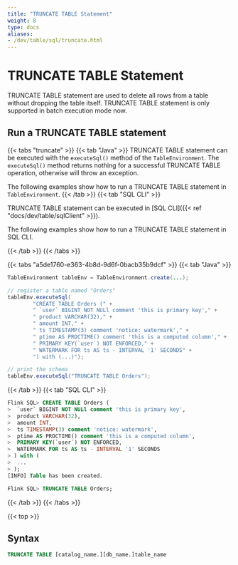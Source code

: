 ```yaml
---
title: "TRUNCATE TABLE Statement"
weight: 8
type: docs
aliases:
- /dev/table/sql/truncate.html
---
```

<!--
Licensed to the Apache Software Foundation (ASF) under one
or more contributor license agreements.  See the NOTICE file
distributed with this work for additional information
regarding copyright ownership.  The ASF licenses this file
to you under the Apache License, Version 2.0 (the
"License"); you may not use this file except in compliance
with the License.  You may obtain a copy of the License at

  http://www.apache.org/licenses/LICENSE-2.0

Unless required by applicable law or agreed to in writing,
software distributed under the License is distributed on an
"AS IS" BASIS, WITHOUT WARRANTIES OR CONDITIONS OF ANY
KIND, either express or implied.  See the License for the
specific language governing permissions and limitations
under the License.
-->

# TRUNCATE TABLE Statement

TRUNCATE TABLE statement are used to delete all rows from a table without dropping the table itself.
TRUNCATE TABLE statement is only supported in batch execution mode now.


## Run a TRUNCATE TABLE statement

{{< tabs "truncate" >}}
{{< tab "Java" >}}
TRUNCATE TABLE statement can be executed with the `executeSql()` method of the `TableEnvironment`. The `executeSql()` method returns nothing for a successful TRUNCATE TABLE operation, otherwise will throw an exception.

The following examples show how to run a TRUNCATE TABLE statement in `TableEnvironment`.
{{< /tab >}}
{{< tab "SQL CLI" >}}

TRUNCATE TABLE statement can be executed in [SQL CLI]({{< ref "docs/dev/table/sqlClient" >}}).

The following examples show how to run a TRUNCATE TABLE statement in SQL CLI.

{{< /tab >}}
{{< /tabs >}}

{{< tabs "a5de1760-e363-4b8d-9d6f-0bacb35b9dcf" >}}
{{< tab "Java" >}}
```java
TableEnvironment tableEnv = TableEnvironment.create(...);

// register a table named "Orders"
tableEnv.executeSql(
        "CREATE TABLE Orders (" +
        " `user` BIGINT NOT NULl comment 'this is primary key'," +
        " product VARCHAR(32)," +
        " amount INT," +
        " ts TIMESTAMP(3) comment 'notice: watermark'," +
        " ptime AS PROCTIME() comment 'this is a computed column'," +
        " PRIMARY KEY(`user`) NOT ENFORCED," +
        " WATERMARK FOR ts AS ts - INTERVAL '1' SECONDS" +
        ") with (...)");

// print the schema
tableEnv.executeSql("TRUNCATE TABLE Orders");
```
{{< /tab >}}
{{< tab "SQL CLI" >}}
```sql
Flink SQL> CREATE TABLE Orders (
>  `user` BIGINT NOT NULl comment 'this is primary key',
>  product VARCHAR(32),
>  amount INT,
>  ts TIMESTAMP(3) comment 'notice: watermark',
>  ptime AS PROCTIME() comment 'this is a computed column',
>  PRIMARY KEY(`user`) NOT ENFORCED,
>  WATERMARK FOR ts AS ts - INTERVAL '1' SECONDS
> ) with (
>  ...
> );
[INFO] Table has been created.

Flink SQL> TRUNCATE TABLE Orders;
```
{{< /tab >}}
{{< /tabs >}}

{{< top >}}

## Syntax

```sql
TRUNCATE TABLE [catalog_name.][db_name.]table_name
```
